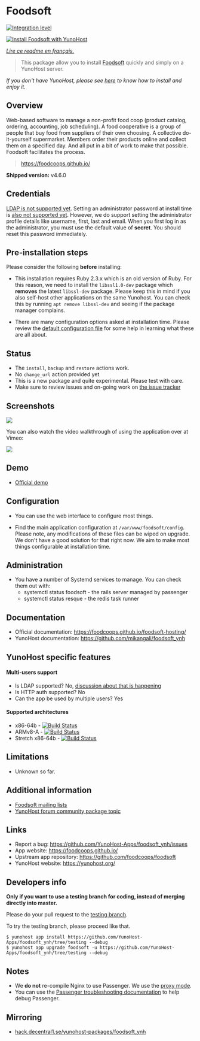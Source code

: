 # Foodsoft

[![Integration level](https://dash.yunohost.org/integration/foodsoft.svg)](https://dash.yunohost.org/appci/app/foodsoft)

[![Install Foodsoft with YunoHost](https://install-app.yunohost.org/install-with-yunohost.png)](https://install-app.yunohost.org/?app=foodsoft)

*[Lire ce readme en français.](./README_fr.md)*

> This package allow you to install [Foodsoft](https://foodcoops.github.io/) quickly and simply on a YunoHost server.

*If you don't have YunoHost, please see [here](https://yunohost.org/#/install) to know how to install and enjoy it.*

## Overview

Web-based software to manage a non-profit food coop (product catalog, ordering, accounting, job scheduling). A food cooperative is a group of people that buy food from suppliers of their own choosing. A collective do-it-yourself supermarket. Members order their products online and collect them on a specified day. And all put in a bit of work to make that possible. Foodsoft facilitates the process.

> https://foodcoops.github.io/

**Shipped version:** v4.6.0

## Credentials

[LDAP is not supported yet](https://github.com/foodcoops/foodsoft/issues/439). Setting an administrator password at install time is [also not supported yet](https://github.com/YunoHost-Apps/foodsoft_ynh/issues/9). However, we do support setting the administrator profile details like username, first, last and email. When you first log in as the administrator, you must use the default value of **secret**. You should reset this password immediately.

## Pre-installation steps

Please consider the following **before** installing:

* This installation requires Ruby 2.3.x which is an old version of Ruby. For this reason, we need to install the `libssl1.0-dev` package which **removes** the latest `libssl-dev` package. Please keep this in mind if you also self-host other applications on the same Yunohost. You can check this by running `apt remove libssl-dev` and seeing if the package manager complains.

* There are many configuration options asked at installation time. Please review the [default configuration file](https://raw.githubusercontent.com/foodcoops/foodsoft/master/config/app_config.yml.SAMPLE) for some help in learning what these are all about.

## Status

* The `install`, `backup` and `restore` actions work.
* No `change_url` action provided yet
* This is a new package and quite experimental. Please test with care.
* Make sure to review issues and on-going work on [the issue tracker](https://github.com/YunoHost-Apps/foodsoft_ynh/issues)

## Screenshots

![](https://www.turnkeylinux.org/files/images/screenshots/foodsoft_dashboard_after_login.jpg)

You can also watch the video walkthrough of using the application over at Vimeo:

<a href="https://vimeo.com/145927538">![](https://foodcoops.github.io/assets/images/vimeo-thumb.png)</a>

## Demo

* [Official demo](https://foodcoops.github.io/demo/)

## Configuration

* You can use the web interface to configure most things.

* Find the main application configuration at `/var/www/foodsoft/config`. Please note, any modifications of these files can be wiped on upgrade. We don't have a good solution for that right now. We aim to make most things configurable at installation time.

## Administration

* You have a number of Systemd services to manage. You can check them out with:
  * systemctl status foodsoft - the rails server managed by passenger
  * systemctl status resque - the redis task runner

## Documentation

 * Official documentation: https://foodcoops.github.io/foodsoft-hosting/
 * YunoHost documentation: https://github.com/mikangali/foodsoft_ynh

## YunoHost specific features

#### Multi-users support

* Is LDAP supported? No, [discussion about that is happening](https://github.com/foodcoops/foodsoft/issues/439)
* Is HTTP auth supported? No
* Can the app be used by multiple users? Yes

#### Supported architectures

* x86-64b - [![Build Status](https://ci-apps.yunohost.org/ci/logs/foodsoft%20%28Apps%29.svg)](https://ci-apps.yunohost.org/ci/apps/foodsoft/)
* ARMv8-A - [![Build Status](https://ci-apps-arm.yunohost.org/ci/logs/foodsoft%20%28Apps%29.svg)](https://ci-apps-arm.yunohost.org/ci/apps/foodsoft/)
* Stretch x86-64b - [![Build Status](https://ci-stretch.nohost.me/ci/logs/foodsoft%20%28Apps%29.svg)](https://ci-stretch.nohost.me/ci/apps/foodsoft/)

## Limitations

* Unknown so far.

## Additional information

* [Foodsoft mailing lists](http://foodsoft.51229.x6.nabble.com/)
* [YunoHost forum community package topic](https://forum.yunohost.org/t/community-app-foodsoft-software-to-manage-a-non-profit-food-coop/8615)

## Links

 * Report a bug: https://github.com/YunoHost-Apps/foodsoft_ynh/issues
 * App website: https://foodcoops.github.io/
 * Upstream app repository: https://github.com/foodcoops/foodsoft
 * YunoHost website: https://yunohost.org/

Developers info
----------------

**Only if you want to use a testing branch for coding, instead of merging directly into master.**

Please do your pull request to the [testing branch](https://github.com/YunoHost-Apps/foodsoft_ynh/tree/testing).

To try the testing branch, please proceed like that.

```
$ yunohost app install https://github.com/YunoHost-Apps/foodsoft_ynh/tree/testing --debug
$ yunohost app upgrade foodsoft -u https://github.com/YunoHost-Apps/foodsoft_ynh/tree/testing --debug
```

## Notes

* We **do not** re-compile Nginx to use Passenger. We use the [proxy mode](https://www.phusionpassenger.com/library/deploy/standalone/reverse_proxy.html).
* You can use the [Passenger troubleshooting documentation](https://www.phusionpassenger.com/library/admin/standalone/troubleshooting/ruby/) to help debug Passenger.

Mirroring
---------

* [hack.decentral1.se/yunohost-packages/foodsoft_ynh](https://hack.decentral1.se/yunohost-packages/foodsoft_ynh)
